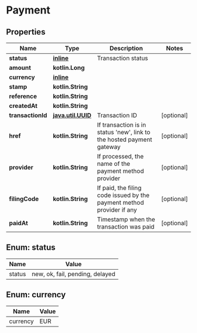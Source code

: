 
# Payment

## Properties
Name | Type | Description | Notes
------------ | ------------- | ------------- | -------------
**status** | [**inline**](#Status) | Transaction status | 
**amount** | **kotlin.Long** |  | 
**currency** | [**inline**](#Currency) |  | 
**stamp** | **kotlin.String** |  | 
**reference** | **kotlin.String** |  | 
**createdAt** | **kotlin.String** |  | 
**transactionId** | [**java.util.UUID**](java.util.UUID.md) | Transaction ID |  [optional]
**href** | **kotlin.String** | If transaction is in status &#39;new&#39;, link to the hosted payment gateway |  [optional]
**provider** | **kotlin.String** | If processed, the name of the payment method provider |  [optional]
**filingCode** | **kotlin.String** | If paid, the filing code issued by the payment method provider if any |  [optional]
**paidAt** | **kotlin.String** | Timestamp when the transaction was paid |  [optional]


<a id="Status"></a>
## Enum: status
Name | Value
---- | -----
status | new, ok, fail, pending, delayed


<a id="Currency"></a>
## Enum: currency
Name | Value
---- | -----
currency | EUR



